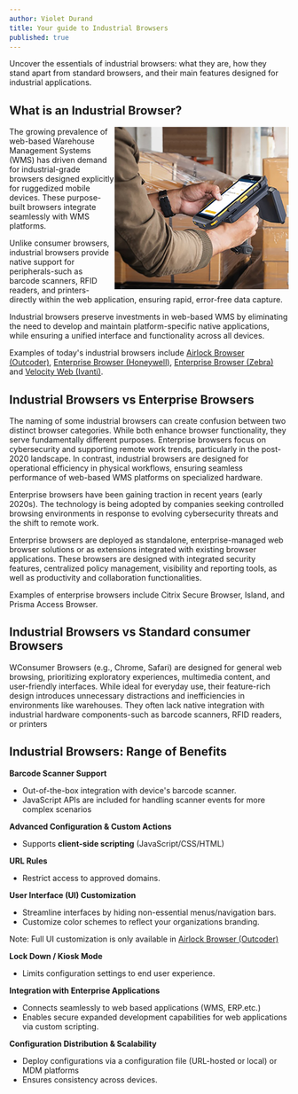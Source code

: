 ```yaml
---
author: Violet Durand
title: Your guide to Industrial Browsers
published: true
---
```


Uncover the essentials of industrial browsers: what they are, how they stand apart from standard browsers, and their main features designed for industrial applications.

## What is an Industrial Browser?
<img align="right" width="314" src="/Blog/Images/PostImages/2025-02-23/industrialDeviceHeldByWorker.jpg" alt="Worker holding an industrial device." />

The growing prevalence of web-based Warehouse Management Systems (WMS) has driven demand for industrial-grade browsers designed explicitly for ruggedized mobile devices. These purpose-built browsers integrate seamlessly with WMS platforms.

Unlike consumer browsers, industrial browsers provide native support for peripherals-such as barcode scanners, RFID readers, and printers-directly within the web application, ensuring rapid, error-free data capture.

Industrial browsers preserve investments in web-based WMS by eliminating the need to develop and maintain platform-specific native applications, while ensuring a unified interface and functionality across all devices.

Examples of today's industrial browsers include [Airlock Browser (Outcoder)](https://outcoder.com/Products/AirlockBrowser/), [Enterprise Browser (Honeywell)](https://automation.honeywell.com/us/en/software/productivity-solutions/enabling-software/enterprise-browser), 
[Enterprise Browser (Zebra)](https://www.zebra.com/us/en/software/mobile-computer-software/enterprise-browser.html) and [Velocity Web (Ivanti)](https://www.ivanti.com/products/browser-solutions).

## Industrial Browsers vs Enterprise Browsers

The naming of some industrial browsers can create confusion between two distinct browser categories. 
While both enhance browser functionality, they serve fundamentally different purposes. Enterprise browsers focus on cybersecurity and supporting remote work 
trends, particularly in the post-2020 landscape. In contrast, industrial browsers are designed for operational efficiency in physical workflows, ensuring seamless 
performance of web-based WMS platforms on specialized hardware.

Enterprise browsers have been gaining traction in recent years (early 2020s). 
The technology is being adopted by companies seeking controlled browsing environments in response to evolving cybersecurity threats and the 
shift to remote work.

Enterprise browsers are deployed as standalone, enterprise-managed web browser solutions or as extensions integrated with 
existing browser applications. These browsers are designed with integrated security features, centralized policy management, visibility and reporting tools, 
as well as productivity and collaboration functionalities.

Examples of enterprise browsers include Citrix Secure Browser, Island, and Prisma Access Browser.

## Industrial Browsers vs Standard consumer Browsers

WConsumer Browsers (e.g., Chrome, Safari) are designed for general web browsing, prioritizing exploratory experiences, multimedia content, and user-friendly interfaces. 
While ideal for everyday use, their feature-rich design introduces unnecessary distractions and inefficiencies in environments like warehouses. 
They often lack native integration with industrial hardware components-such as barcode scanners, RFID readers, or printers

## Industrial Browsers: Range of Benefits

**Barcode Scanner Support**
+ Out-of-the-box integration with device's barcode scanner.
+ JavaScript APIs are included for handling scanner events for more complex scenarios

**Advanced Configuration & Custom Actions**
+ Supports **client-side scripting** (JavaScript/CSS/HTML)

**URL Rules**
+ Restrict access to approved domains.

**User Interface (UI) Customization**
+ Streamline interfaces by hiding non-essential menus/navigation bars.
+ Customize color schemes to reflect your organizations branding.

Note: Full UI customization is only available in [Airlock Browser (Outcoder)](https://outcoder.com/Products/AirlockBrowser/)

**Lock Down / Kiosk Mode**
+ Limits configuration settings to end user experience.

**Integration with Enterprise Applications**
+ Connects seamlessly to web based applications (WMS, ERP.etc.)
+ Enables secure expanded development capabilities for web applications via custom scripting.

**Configuration Distribution & Scalability**
+ Deploy configurations via a configuration file (URL-hosted or local) or MDM platforms
+ Ensures consistency across devices.